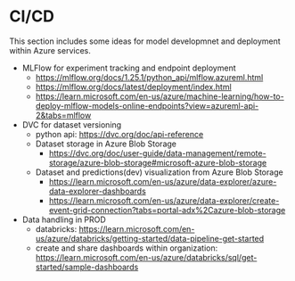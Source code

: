 # CI/CD

This section includes some ideas for model developmnet and deployment within Azure services.

* MLFlow for experiment tracking and endpoint deployment
  * https://mlflow.org/docs/1.25.1/python_api/mlflow.azureml.html
  * https://mlflow.org/docs/latest/deployment/index.html
  * https://learn.microsoft.com/en-us/azure/machine-learning/how-to-deploy-mlflow-models-online-endpoints?view=azureml-api-2&tabs=mlflow
* DVC for dataset versioning 
  * python api: https://dvc.org/doc/api-reference
  * Dataset storage in Azure Blob Storage
    * https://dvc.org/doc/user-guide/data-management/remote-storage/azure-blob-storage#microsoft-azure-blob-storage 
  * Dataset and predictions(dev) visualization from Azure Blob Storage
    * https://learn.microsoft.com/en-us/azure/data-explorer/azure-data-explorer-dashboards
    * https://learn.microsoft.com/en-us/azure/data-explorer/create-event-grid-connection?tabs=portal-adx%2Cazure-blob-storage
* Data handling in PROD
  * databricks: https://learn.microsoft.com/en-us/azure/databricks/getting-started/data-pipeline-get-started
  * create and share dashboards within organization: https://learn.microsoft.com/en-us/azure/databricks/sql/get-started/sample-dashboards
